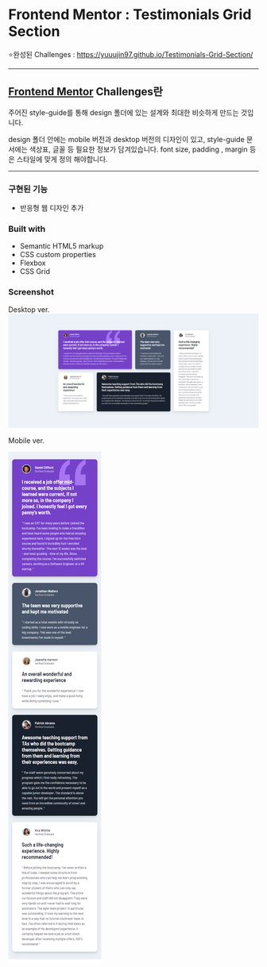 # Frontend Mentor : Testimonials Grid Section

⭐완성된 Challenges : https://yuuujin97.github.io/Testimonials-Grid-Section/

---

## [Frontend Mentor](https://www.frontendmentor.io) Challenges란

주어진 style-guide를 통해 design 폴더에 있는 설계와 최대한 비슷하게 만드는 것입니다.

design 폴더 안에는 mobile 버전과 desktop 버전의 디자인이 있고,
style-guide 문서에는 색상표, 글꼴 등 필요한 정보가 담겨있습니다.
font size, padding , margin 등은 스타일에 맞게 정의 해야합니다.

---

### 구현된 기능

- 반응형 웹 디자인 추가

### Built with

- Semantic HTML5 markup
- CSS custom properties
- Flexbox
- CSS Grid

### Screenshot

Desktop ver.
![Design preview for the Testimonials Grid Section coding challenge](./screenshot/desktop.png)

Mobile ver.

![Design preview for the Testimonials Grid Section coding challenge](./screenshot/mobile.png)

